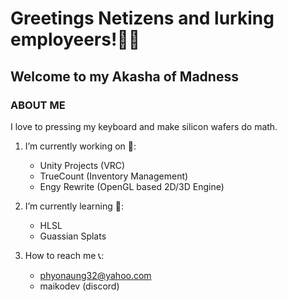 # Greetings Netizens and lurking employeers!👋👀
## Welcome to my Akasha of Madness

### **ABOUT ME**
I love to pressing my keyboard and make silicon wafers do math.

1. I’m currently working on 🔭:
    * Unity Projects (VRC)
    * TrueCount (Inventory Management)
    * Engy Rewrite (OpenGL based 2D/3D Engine)

2. I’m currently learning 🌱:
    * HLSL
    * Guassian Splats

3. How to reach me 📞:
    * phyonaung32@yahoo.com
    * maikodev (discord)

<!--
**MaikoDev/MaikoDev** is a ✨ _special_ ✨ repository because its `README.md` (this file) appears on your GitHub profile.

Here are some ideas to get you started:

- 🔭 I’m currently working on ...
- 🌱 I’m currently learning ...
- 👯 I’m looking to collaborate on ...
- 🤔 I’m looking for help with ...
- 💬 Ask me about ...
- 📫 How to reach me: ...
- 😄 Pronouns: ...
- ⚡ Fun fact: ...
-->
